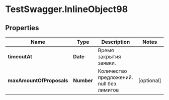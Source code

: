 # TestSwagger.InlineObject98

## Properties

Name | Type | Description | Notes
------------ | ------------- | ------------- | -------------
**timeoutAt** | **Date** | Время закрытия заявки. | 
**maxAmountOfProposals** | **Number** | Количество предложений. null без лимитов | [optional] 


